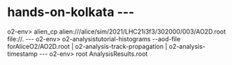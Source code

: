 # hands-on-kolkata ---
o2-env> alien_cp alien:///alice/sim/2021/LHC21i3f3/302000/003/AO2D.root file://. ---
o2-env> o2-analysistutorial-histograms --aod-file forAliceO2/AO2D.root | o2-analysis-track-propagation | o2-analysis-timestamp ---
o2-env> root AnalysisResults.root 
